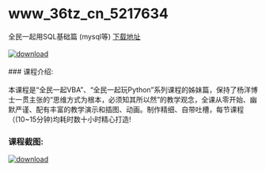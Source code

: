 # www_36tz_cn_5217634
全民一起用SQL基础篇 (mysql等)
[下载地址](http://www.36tz.cn/article/5217634 "下载地址")
<br/></br>[![download](http://36tz.cn/muke_img/2021_01_1-56-300x214.png "下载地址")](http://www.36tz.cn/article/5217634 "下载地址")
<br/></br>### 课程介绍:<br/></br>本课程是“全民一起VBA”、“全民一起玩Python”系列课程的姊妹篇，保持了杨洋博士一贯主张的“思维方式为根本，必须知其所以然”的教学观念，全课从零开始、幽默严谨、配有丰富的教学演示和插图、动画。制作精细、自带吐槽，每节课程（(10~15分钟)均耗时数十小时精心打造!

### 课程截图:
[![download](http://36tz.cn/muke_img/2021_01_2-66.png "下载地址")](http://www.36tz.cn/article/5217634 "下载地址")
